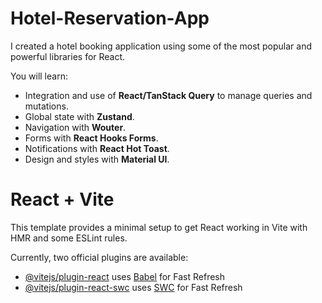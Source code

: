# Hotel-Reservation-App

I created a hotel booking application using some of the most popular and powerful libraries for React.

You will learn:

- Integration and use of **React/TanStack Query** to manage queries and mutations.
- Global state with **Zustand**.
- Navigation with **Wouter**.
- Forms with **React Hooks Forms**.
- Notifications with **React Hot Toast**.
- Design and styles with **Material UI**.

# React + Vite

This template provides a minimal setup to get React working in Vite with HMR and some ESLint rules.

Currently, two official plugins are available:

- [@vitejs/plugin-react](https://github.com/vitejs/vite-plugin-react/blob/main/packages/plugin-react/README.md) uses [Babel](https://babeljs.io/) for Fast Refresh
- [@vitejs/plugin-react-swc](https://github.com/vitejs/vite-plugin-react-swc) uses [SWC](https://swc.rs/) for Fast Refresh
